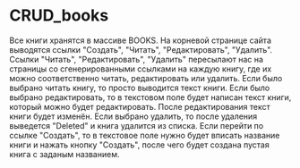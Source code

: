 # CRUD_books
Все книги хранятся в массиве BOOKS.
На корневой странице сайта выводятся ссылки "Создать", "Читать", "Редактировать", "Удалить".
Ссылки "Читать", "Редактировать", "Удалить" пересылают нас на страницы со сгенерированными ссылками на каждую книгу,
где их можно соответственно читать, редактировать или удалить.
Если было выбрано читать книгу, то просто выводится текст книги.
Если было выбрано редактировать, то в текстовом поле будет написан текст книги, который можно будет редактировать. После редактирования текст книги будет изменён.
Если выбрано удалить, то после удаления выведется "Deleted" и книга удалится из списка.
Если перейти по ссылке "Создать", то в текстовое поле нужно будет вписать название книги и нажать кнопку "Создать", после чего будет создана пустая книга с заданым названием.
